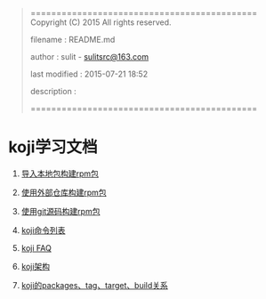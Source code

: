 > ============================================
>   Copyright (C) 2015 All rights reserved.
>
>   filename : README.md
>
>   author : sulit - sulitsrc@163.com
>
>   last modified : 2015-07-21 18:52
>
>   description :
>
> ============================================

koji学习文档
===

1. [导入本地包构建rpm包
   ](http://git.isoft.zhcn.cc/wangguofeng/docs/blob/master/src/koji/uselocalpackage.md)

2. [使用外部仓库构建rpm包
   ](http://git.isoft.zhcn.cc/wangguofeng/docs/blob/master/src/koji/useexternalrepo.md)

3. [使用git源码构建rpm包
   ](http://git.isoft.zhcn.cc/wangguofeng/docs/blob/master/src/koji/usegit.md)

4. [koji命令列表
   ](http://git.isoft.zhcn.cc/wangguofeng/docs/blob/master/src/koji/cmdlist.md)

5. [koji FAQ](http://git.isoft.zhcn.cc/wangguofeng/docs/blob/master/src/koji/usefaq.md)

6. [koji架构
   ](http://git.isoft.zhcn.cc/wangguofeng/docs/blob/master/src/koji/arch.md)

7. [koji的packages、tag、target、build关系
   ](http://git.isoft.zhcn.cc/wangguofeng/docs/blob/master/src/koji/related.md)
